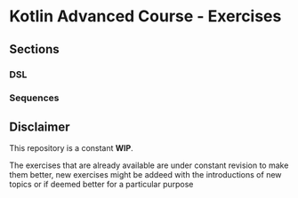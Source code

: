 # Kotlin Advanced Course - Exercises

## Sections
### DSL
### Sequences

## Disclaimer
This repository is a constant **WIP**.

The exercises that are already available are under constant revision to make them better, new exercises might be addeed 
with the introductions of new topics or if deemed better for a particular purpose
